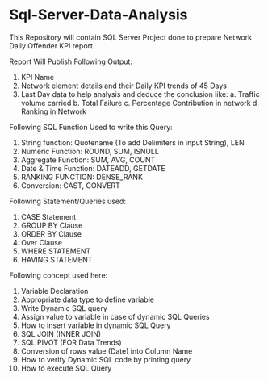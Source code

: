 # Sql-Server-Data-Analysis
This Repository will contain SQL Server Project done to prepare Network Daily Offender KPI report.

Report Will Publish Following Output:

1.	KPI Name
2.	Network element details and their Daily KPI trends of 45 Days
3.	Last Day data to help analysis and deduce the conclusion like:
    a.	Traffic volume carried
		b.	Total Failure
		c.	Percentage Contribution in network
		d.	Ranking in Network
    
Following SQL Function Used to write this Query:

1.	String function: Quotename (To add Delimiters in input String), LEN
2.	Numeric Function: ROUND, SUM, ISNULL
3.	Aggregate Function: SUM, AVG, COUNT 
4.	Date & Time Function: DATEADD, GETDATE 
5.	RANKING FUNCTION: DENSE_RANK
6.	Conversion: CAST, CONVERT

Following Statement/Queries used:

1.	CASE Statement
2.	GROUP BY Clause
3.	ORDER BY Clause
4.	Over Clause
5.	WHERE STATEMENT
6.	HAVING STATEMENT

Following concept used here:

1.	Variable Declaration
2.	Appropriate data type to define variable
3.	Write Dynamic SQL query 
4.	Assign value to variable in case of dynamic SQL Queries
5.	How to insert variable in dynamic SQL Query
6.	SQL JOIN (INNER JOIN)
7.	SQL PIVOT (FOR Data Trends)
8.	Conversion of rows value (Date) into Column Name
9.	How to verify Dynamic SQL code by printing query
10.	How to execute SQL Query



